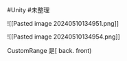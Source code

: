 
#Unity #未整理 

![[Pasted image 20240510134951.png]]


![[Pasted image 20240510134954.png]]



CustomRange 是[ back.  front) 